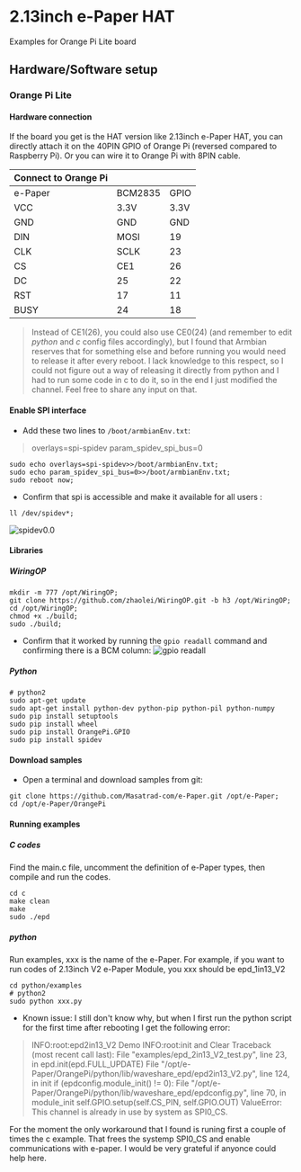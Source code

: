 # 2.13inch e-Paper HAT
Examples for Orange Pi Lite board
## Hardware/Software setup
### Orange Pi Lite
#### Hardware connection
If the board you get is the HAT version like 2.13inch e-Paper HAT, you can directly attach it on the 40PIN GPIO of Orange Pi (reversed compared to Raspberry Pi). Or you can wire it to Orange Pi with 8PIN cable.

|**Connect to Orange Pi** |||
|- |- |-|
|  e-Paper | BCM2835 | GPIO |
|VCC|3.3V|3.3V|
|GND|GND|GND|
|DIN|MOSI|19|
|CLK|SCLK|23|
|CS|CE1|26|
|DC|25|22|
|RST|17|11|
|BUSY|24|18|

> Instead of CE1(26), you could also use CE0(24) (and remember to edit *python* and *c* config files accordingly), but I found that Armbian reserves that for something else and before running you would need to release it after every reboot. I lack knowledge to this respect, so I could not figure out a way of releasing it directly from python and I had to run some code in c to do it, so in the end I just modified the channel. Feel free to share any input on that.

#### Enable SPI interface

 - Add these two lines to `/boot/armbianEnv.txt`:
> overlays=spi-spidev
> param_spidev_spi_bus=0
```
sudo echo overlays=spi-spidev>>/boot/armbianEnv.txt;
sudo echo param_spidev_spi_bus=0>>/boot/armbianEnv.txt;
sudo reboot now;
```
 - Confirm that spi is accessible and make it available for all users :
```
ll /dev/spidev*;
```
![spidev0.0](https://lh3.googleusercontent.com/u/0/d/1yJRSVAcWzIsOMU8RPNHjI1d5xYdBLaBG=w1920-h937-iv1)

#### Libraries
##### WiringOP
    mkdir -m 777 /opt/WiringOP;
    git clone https://github.com/zhaolei/WiringOP.git -b h3 /opt/WiringOP;
    cd /opt/WiringOP;
    chmod +x ./build;
    sudo ./build;

 - Confirm that it worked by running the `gpio readall` command and confirming there is a BCM column:
 ![gpio readall](https://lh3.googleusercontent.com/u/0/d/14x9T6az7orXUInLT06qFlbyR_UlqtkYD=w1920-h937-iv1)

##### Python
```
# python2
sudo apt-get update
sudo apt-get install python-dev python-pip python-pil python-numpy
sudo pip install setuptools
sudo pip install wheel
sudo pip install OrangePi.GPIO
sudo pip install spidev
```
#### Download samples

 - Open a terminal and download samples from git:
```
git clone https://github.com/Masatrad-com/e-Paper.git /opt/e-Paper;
cd /opt/e-Paper/OrangePi
```
#### Running examples
##### C codes
Find the main.c file, uncomment the definition of e-Paper types, then compile and run the codes.
```
cd c
make clean
make
sudo ./epd
```
##### python

Run examples, xxx is the name of the e-Paper. For example, if you want to run codes of 2.13inch V2 e-Paper Module, you xxx should be epd_1in13_V2  
```
cd python/examples
# python2
sudo python xxx.py
```

 - Known issue: I still don't know why, but when I first run the python script for the first time after rebooting I get the following error:
 > INFO:root:epd2in13_V2 Demo
INFO:root:init and Clear
Traceback (most recent call last):
  File "examples/epd_2in13_V2_test.py", line 23, in <module>
    epd.init(epd.FULL_UPDATE)
  File "/opt/e-Paper/OrangePi/python/lib/waveshare_epd/epd2in13_V2.py", line 124, in init
    if (epdconfig.module_init() != 0):
  File "/opt/e-Paper/OrangePi/python/lib/waveshare_epd/epdconfig.py", line 70, in module_init
    self.GPIO.setup(self.CS_PIN, self.GPIO.OUT)
ValueError: This channel is already in use by system as SPI0_CS.

For the moment the only workaround that I found is runing first  a couple of times the c example. That frees the systemp SPI0_CS and enable communications with e-paper. I would be very grateful if anyonce could help here.
<!--stackedit_data:
eyJoaXN0b3J5IjpbMTM5MzM2MjE2OCwxNzE0OTY4NDE1LDY0ND
kzMDE3NCwxMDUwMTY5NTY4LC0xMzMwMDUzNzEzLC0xNzc2NTA2
NjMwLC05OTcyNjQ2MTMsNTU0NTgwNzc4LDEwNTQ1Mzc5MzEsOD
A4NzM2NTU1LC01MTk4MDgyMiwxNjY1OTMyMTA2LDEzOTg3NDY3
OSwtMjMxNTI2NTg3LC05NTY4MTM2MDgsLTEyODcwNDA2MjMsMT
MwNDUwMzksNDc2Mzg0MjU5LDczMDc3Mzg4MCwtMTAzNjUwNjky
N119
-->